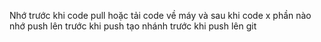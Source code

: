 Nhớ trước khi code pull hoặc tải code về máy và sau khi code x phần nào nhớ push lên trước khi push tạo nhánh trước khi push lên git
